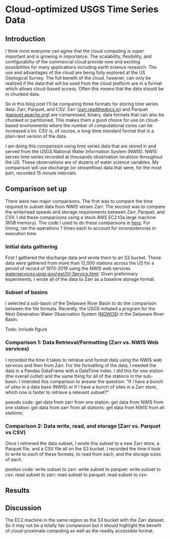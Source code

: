 # Cloud-optimized USGS Time Series Data

## Introduction
I think most everyone can agree that the cloud computing is super important and is growing in importance. The scalability, flexibility, and configurabilty of the commercial cloud provide new and exciting possibilities for many applications including earth science research. The use and advantages of the cloud are being fully explored at the US Geological Survey. The full benefit of the cloud, however, can only be realized if the data that will be used from the cloud platform are in a format which allows cloud-based access. Often this means that the data should be in chunked data.

So in this blog post I'll be comparing three formats for storing time series data: Zarr, Parquet, and CSV. Zarr ([zarr.readthedocs.io](https://zarr.readthedocs.io/en/stable/)) and Parquet ([parquet.apache.org](https://parquet.apache.org)) are compressed, binary, data formats that can also be chunked or partitioned. This makes them a good choice for use on cloud-based environments where the number of computational cores can be increased a lot. CSV is, of course, a long-time standard format that is a plain-text version of the data.

I am doing this comparision using time series data that are stored in and served from the USGS National Water Information System (NWIS). NWIS serves time series recorded at thousands observation locations throughout the US. These observations are of dozens of water science variables. My comparison will use discharge (or streamflow) data that were, for the most part, recorded 15 minute intervals.

## Comparison set up
There were two major comparisons. The first was to compare the time required to subset data from NWIS verses Zarr. The second was to compare the write/read speeds and storage requirements between Zarr, Parquet, and CSV. I did these comparisons using a stock AWS EC2 t3a.large machine (8GB memory). The code I used to do these comparisons is [here](https://github.com/jsadler2/usgs_zarr_blog/blob/master/comparison.py). For timing, ran the operations ? times each to account for inconsistencies in execution time.

### Initial data gathering
First I gathered the discharge data and wrote them to an S3 bucket. These data were gathered from more than 12,000 stations across the US for a period of record of 1970-2019 using the NWIS web services [waterservices.usgs.gov/rest/IV-Service.html](https://waterservices.usgs.gov/rest/IV-Service.html). Given preliminary experiments, I wrote all of the data to Zarr as a baseline storage format.


### Subset of basins
I selected a sub-basin of the Delaware River Basin to do the comparison between the file formats. Recently, the USGS initiated a program for the Next Generation Water Observation System ([NGWOS](https://www.usgs.gov/mission-areas/water-resources/science/usgs-next-generation-water-observing-system-ngwos?qt-science_center_objects=0#qt-science_center_objects)) in the Delaware River Basin. 

Todo: include figure

### Comparison 1: Data Retrieval/Formatting (Zarr vs. NWIS Web services)
I recorded the time it takes to retrieve and format data using the NWIS web services and then from Zarr. For the formatting of the data, I needed the data in a Pandas DataFrame with a DateTime index. I did this for one station (the overall outlet) and the same thing for all of the stations in the sub-basin. I intended this comparison to answer the question: "If I have a bunch of sites in a data base (NWIS) or if I have a bunch of sites in a Zarr store, which one is faster to retrieve a relevant subset?" 

pseudo code: 
get data from zarr from one station: 
get data from NWIS from one station:
get data from zarr from all stations:
get data from NWIS from all stations:

### Comparison 2: Data write, read, and storage (Zarr vs. Parquet vs CSV)
Once I retrieved the data subset, I wrote this subset to a new Zarr store, a Parquet file, and a CSV file all on the S3 bucket. I recorded the time it took to write to each of these formats, to read from each, and the storage sizes of each. 
 
pseduo code:
write subset to zarr: 
write subset to parquet: 
write subset to csv: 
read subset to zarr: 
read subset to parquet: 
read subset to csv: 

## Results

## Discussion
The EC2 machine in the same region as the S3 bucket with the Zarr dataset. So it may not be a totally fair comparison but it should highlight the benefit of cloud-proximate computing as well as the readily accessible format. 
